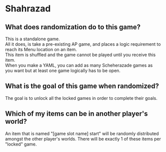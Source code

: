 # Shahrazad

## What does randomization do to this game?

This is a standalone game.  
All it does, is take a pre-existing AP game, and places a logic requirement to reach its Menu location on an item.  
This item is shuffled and the game cannot be played until you receive this item.   
When you make a YAML, you can add as many Scheherazade games as you want but at least one game logically has to be open.


## What is the goal of this game when randomized?

The goal is to unlock all the locked games in order to complete their goals.

## Which of my items can be in another player's world?

An item that is named "[game slot name] start" will be randomly distributed amongst the other player's worlds. There will be exactly 1 of these items per "locked" game.
~~~~